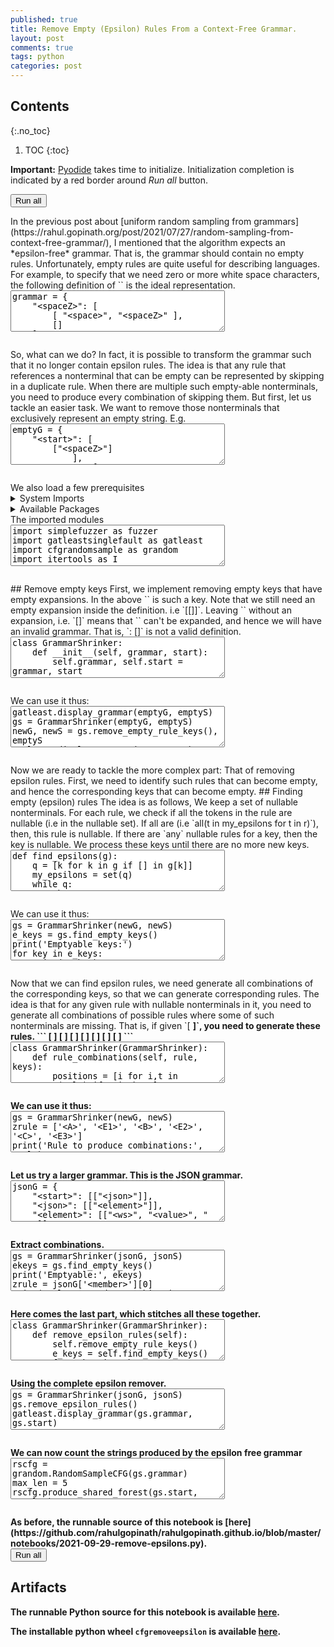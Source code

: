 ```yaml
---
published: true
title: Remove Empty (Epsilon) Rules From a Context-Free Grammar.
layout: post
comments: true
tags: python
categories: post
---
```


## Contents
{:.no_toc}

1. TOC
{:toc}

<script src="/resources/js/graphviz/index.min.js"></script>
<script>
// From https://github.com/hpcc-systems/hpcc-js-wasm
// Hosted for teaching.
var hpccWasm = window["@hpcc-js/wasm"];
function display_dot(dot_txt, div) {
    hpccWasm.graphviz.layout(dot_txt, "svg", "dot").then(svg => {
        div.innerHTML = svg;
    });
}
window.display_dot = display_dot
// from js import display_dot
</script>

<script src="/resources/pyodide/full/3.9/pyodide.js"></script>
<link rel="stylesheet" type="text/css" media="all" href="/resources/skulpt/css/codemirror.css">
<link rel="stylesheet" type="text/css" media="all" href="/resources/skulpt/css/solarized.css">
<link rel="stylesheet" type="text/css" media="all" href="/resources/skulpt/css/env/editor.css">

<script src="/resources/skulpt/js/codemirrorepl.js" type="text/javascript"></script>
<script src="/resources/skulpt/js/python.js" type="text/javascript"></script>
<script src="/resources/pyodide/js/env/editor.js" type="text/javascript"></script>

**Important:** [Pyodide](https://pyodide.readthedocs.io/en/latest/) takes time to initialize.
Initialization completion is indicated by a red border around *Run all* button.
<form name='python_run_form'>
<button type="button" name="python_run_all">Run all</button>
</form>
In the previous post about [uniform random sampling from grammars](https://rahul.gopinath.org/post/2021/07/27/random-sampling-from-context-free-grammar/),
I mentioned that the algorithm expects an *epsilon-free* grammar. That is,
the grammar should contain no empty rules. Unfortunately, empty rules are
quite useful for describing languages. For example, to specify that we need
zero or more white space characters, the following definition of `<spaceZ>`
is the ideal representation.

<!--
############
grammar = {
    "<spaceZ>": [
        [ "<space>", "<spaceZ>" ],
        []
    ],
    "<space>": [
        [' '],
        ['\t'],
        ['\n']
    ]
}

############
-->
<form name='python_run_form'>
<textarea cols="40" rows="4" name='python_edit'>
grammar = {
    &quot;&lt;spaceZ&gt;&quot;: [
        [ &quot;&lt;space&gt;&quot;, &quot;&lt;spaceZ&gt;&quot; ],
        []
    ],
    &quot;&lt;space&gt;&quot;: [
        [&#x27; &#x27;],
        [&#x27;\t&#x27;],
        [&#x27;\n&#x27;]
    ]
}
</textarea><br />
<pre class='Output' name='python_output'></pre>
<div name='python_canvas'></div>
</form>
So, what can we do? In fact, it is possible to transform the grammar such that
it no longer contain epsilon rules. The idea is that any rule that references
a nonterminal that can be empty can be represented by skipping in a duplicate
rule. When there are multiple such empty-able nonterminals, you need to
produce every combination of skipping them.
But first, let us tackle an easier task. We want to remove those nonterminals
that exclusively represent an empty string. E.g.

<!--
############
emptyG = {
    "<start>": [
        ["<spaceZ>"]
            ],
    "<spaceZ>": [
        [ "<space>", "<spaceZ>" ],
        ['<empty>']
    ],
    "<space>": [
        [' '],
        ['\t'],
        ['\n']
    ],
    '<empty>': [[]]
}
emptyS = '<start>'

############
-->
<form name='python_run_form'>
<textarea cols="40" rows="4" name='python_edit'>
emptyG = {
    &quot;&lt;start&gt;&quot;: [
        [&quot;&lt;spaceZ&gt;&quot;]
            ],
    &quot;&lt;spaceZ&gt;&quot;: [
        [ &quot;&lt;space&gt;&quot;, &quot;&lt;spaceZ&gt;&quot; ],
        [&#x27;&lt;empty&gt;&#x27;]
    ],
    &quot;&lt;space&gt;&quot;: [
        [&#x27; &#x27;],
        [&#x27;\t&#x27;],
        [&#x27;\n&#x27;]
    ],
    &#x27;&lt;empty&gt;&#x27;: [[]]
}
emptyS = &#x27;&lt;start&gt;&#x27;
</textarea><br />
<pre class='Output' name='python_output'></pre>
<div name='python_canvas'></div>
</form>
We also load a few prerequisites

<details>
<summary> System Imports </summary>
<!--##### System Imports -->

These are available from Pyodide, but you may wish to make sure that they are
installed if you are attempting to run the program directly on the machine.

<ol>
<li>sympy</li>
</ol>
<div style='display:none'>
<form name='python_run_form'>
<textarea cols="40" rows="4" id='python_sys_imports' name='python_edit'>
sympy
</textarea>
</form>
</div>
</details>

<details>
<summary>Available Packages </summary>
<!--##### Available Packages-->

These are packages that refer either to my previous posts or to pure python
packages that I have compiled, and is available in the below locations. As
before, install them if you need to run the program directly on the machine.
To install, simply download the wheel file (`pkg.whl`) and install using
`pip install pkg.whl`.

<ol>
<li><a href="https://rahul.gopinath.org/py/simplefuzzer-0.0.1-py2.py3-none-any.whl">simplefuzzer-0.0.1-py2.py3-none-any.whl</a> from "<a href="/post/2019/05/28/simplefuzzer-01/">The simplest grammar fuzzer in the world</a>".</li>
<li><a href="https://rahul.gopinath.org/py/gatleastsinglefault-0.0.1-py2.py3-none-any.whl">gatleastsinglefault-0.0.1-py2.py3-none-any.whl</a> from "<a href="/post/2021/09/09/fault-inducing-grammar/">Specializing Context-Free Grammars for Inducing Faults</a>".</li>
<li><a href="https://rahul.gopinath.org/py/cfgrandomsample-0.0.1-py2.py3-none-any.whl">cfgrandomsample-0.0.1-py2.py3-none-any.whl</a> from "<a href="/post/2021/07/27/random-sampling-from-context-free-grammar/">Uniform Random Sampling of Strings from Context-Free Grammar</a>".</li>
<li><a href="https://rahul.gopinath.org/py/earleyparser-0.0.1-py2.py3-none-any.whl">earleyparser-0.0.1-py2.py3-none-any.whl</a> from "<a href="/post/2021/02/06/earley-parsing/">Earley Parser</a>".</li>
<li><a href="https://rahul.gopinath.org/py/hdd-0.0.1-py2.py3-none-any.whl">hdd-0.0.1-py2.py3-none-any.whl</a> from "<a href="/post/2019/12/04/hdd/">Hierarchical Delta Debugging</a>".</li>
<li><a href="https://rahul.gopinath.org/py/ddset-0.0.1-py2.py3-none-any.whl">ddset-0.0.1-py2.py3-none-any.whl</a> from "<a href="/post/2020/08/03/simple-ddset/">Simple DDSet</a>".</li>
</ol>

<div style='display:none'>
<form name='python_run_form'>
<textarea cols="40" rows="4" id='python_pre_edit' name='python_edit'>
https://rahul.gopinath.org/py/simplefuzzer-0.0.1-py2.py3-none-any.whl
https://rahul.gopinath.org/py/gatleastsinglefault-0.0.1-py2.py3-none-any.whl
https://rahul.gopinath.org/py/cfgrandomsample-0.0.1-py2.py3-none-any.whl
https://rahul.gopinath.org/py/earleyparser-0.0.1-py2.py3-none-any.whl
https://rahul.gopinath.org/py/hdd-0.0.1-py2.py3-none-any.whl
https://rahul.gopinath.org/py/ddset-0.0.1-py2.py3-none-any.whl
</textarea>
</form>
</div>
</details>
The imported modules

<!--
############
import simplefuzzer as fuzzer
import gatleastsinglefault as gatleast
import cfgrandomsample as grandom
import itertools as I

import sympy

############
-->
<form name='python_run_form'>
<textarea cols="40" rows="4" name='python_edit'>
import simplefuzzer as fuzzer
import gatleastsinglefault as gatleast
import cfgrandomsample as grandom
import itertools as I

import sympy
</textarea><br />
<pre class='Output' name='python_output'></pre>
<div name='python_canvas'></div>
</form>
## Remove empty keys
First, we implement removing empty keys that have empty expansions.
In the above `<empty>` is such a key.
Note that we still need an empty expansion inside the definition. i.e `[[]]`.
Leaving `<empty>` without an expansion, i.e. `[]` means that `<empty>` can't
be expanded, and hence we will have an invalid grammar.
That is, `<empty>: []` is not a valid definition.

<!--
############
class GrammarShrinker:
    def __init__(self, grammar, start):
        self.grammar, self.start = grammar, start

    def remove_empty_rule_keys(self):
        while True:
            keys_to_delete = []
            for key in self.grammar:
                if key == self.start: continue
                if self.grammar[key] == [[]]:
                    keys_to_delete.append(key)
            if not keys_to_delete: break
            self.grammar = {k:[[t for t in r if t not in keys_to_delete]
                for r in self.grammar[k]]
                    for k in self.grammar if k not in keys_to_delete}
        return self.grammar

############
-->
<form name='python_run_form'>
<textarea cols="40" rows="4" name='python_edit'>
class GrammarShrinker:
    def __init__(self, grammar, start):
        self.grammar, self.start = grammar, start

    def remove_empty_rule_keys(self):
        while True:
            keys_to_delete = []
            for key in self.grammar:
                if key == self.start: continue
                if self.grammar[key] == [[]]:
                    keys_to_delete.append(key)
            if not keys_to_delete: break
            self.grammar = {k:[[t for t in r if t not in keys_to_delete]
                for r in self.grammar[k]]
                    for k in self.grammar if k not in keys_to_delete}
        return self.grammar
</textarea><br />
<pre class='Output' name='python_output'></pre>
<div name='python_canvas'></div>
</form>
We can use it thus:

<!--
############
gatleast.display_grammar(emptyG, emptyS)
gs = GrammarShrinker(emptyG, emptyS)
newG, newS = gs.remove_empty_rule_keys(), emptyS
gatleast.display_grammar(newG, newS)

############
-->
<form name='python_run_form'>
<textarea cols="40" rows="4" name='python_edit'>
gatleast.display_grammar(emptyG, emptyS)
gs = GrammarShrinker(emptyG, emptyS)
newG, newS = gs.remove_empty_rule_keys(), emptyS
gatleast.display_grammar(newG, newS)
</textarea><br />
<pre class='Output' name='python_output'></pre>
<div name='python_canvas'></div>
</form>
Now we are ready to tackle the more complex part: That of removing epsilon
rules. First, we need to identify such rules that can become empty, and
hence the corresponding keys that can become empty.
## Finding empty (epsilon) rules
The idea is as follows, We keep a set of nullable nonterminals. For each
rule, we check if all the tokens in the rule are nullable (i.e in the nullable
set). If all are (i.e `all(t in my_epsilons for t in r)`), then, this rule
is nullable. If there are `any` nullable rules for a key, then the key is
nullable. We process these keys until there are no more new keys.

<!--
############
def find_epsilons(g):
    q = [k for k in g if [] in g[k]]
    my_epsilons = set(q)
    while q:
        ekey, *q = q
        nq = [k for k in g if any(all(t in my_epsilons for t in r) for r in g[k])
                if k not in my_epsilons]
        my_epsilons.update(nq)
        q += nq
    return my_epsilons

class GrammarShrinker(GrammarShrinker):
    def find_empty_keys(self):
        return find_epsilons(self.grammar)

############
-->
<form name='python_run_form'>
<textarea cols="40" rows="4" name='python_edit'>
def find_epsilons(g):
    q = [k for k in g if [] in g[k]]
    my_epsilons = set(q)
    while q:
        ekey, *q = q
        nq = [k for k in g if any(all(t in my_epsilons for t in r) for r in g[k])
                if k not in my_epsilons]
        my_epsilons.update(nq)
        q += nq
    return my_epsilons

class GrammarShrinker(GrammarShrinker):
    def find_empty_keys(self):
        return find_epsilons(self.grammar)
</textarea><br />
<pre class='Output' name='python_output'></pre>
<div name='python_canvas'></div>
</form>
We can use it thus:

<!--
############
gs = GrammarShrinker(newG, newS)
e_keys = gs.find_empty_keys()
print('Emptyable keys:')
for key in e_keys:
    print('',key)

############
-->
<form name='python_run_form'>
<textarea cols="40" rows="4" name='python_edit'>
gs = GrammarShrinker(newG, newS)
e_keys = gs.find_empty_keys()
print(&#x27;Emptyable keys:&#x27;)
for key in e_keys:
    print(&#x27;&#x27;,key)
</textarea><br />
<pre class='Output' name='python_output'></pre>
<div name='python_canvas'></div>
</form>
Now that we can find epsilon rules, we need generate all combinations of
the corresponding keys, so that we can generate corresponding rules.
The idea is that for any given rule with nullable nonterminals in it,
you need to generate all combinations of possible rules where some of
such nonterminals are missing. That is, if given
`[<A> <E1> <B> <E2> <C> <E3>]`, you need to generate these rules.
```
[<A> <E1> <B> <E2> <C> <E3>]
[<A> <B> <E2> <C> <E3>]
[<A> <B> <C> <E3>]
[<A> <B> <C>]
[<A> <E1> <B> <C> <E3>]
[<A> <E1> <B> <C>]
[<A> <E1> <B> <E2> <C>]
```

<!--
############
class GrammarShrinker(GrammarShrinker):
    def rule_combinations(self, rule, keys):
        positions = [i for i,t in enumerate(rule) if t in keys]
        if not positions: return [rule]
        combinations = []
        for n in range(len(rule)+1):
            for a in I.combinations(positions, n):
                combinations.append(a)
        new_rules = []
        for combination in combinations:
            new_rule = [t for i,t in enumerate(rule) if i not in combination]
            if new_rule:
                new_rules.append(new_rule)
        return new_rules

############
-->
<form name='python_run_form'>
<textarea cols="40" rows="4" name='python_edit'>
class GrammarShrinker(GrammarShrinker):
    def rule_combinations(self, rule, keys):
        positions = [i for i,t in enumerate(rule) if t in keys]
        if not positions: return [rule]
        combinations = []
        for n in range(len(rule)+1):
            for a in I.combinations(positions, n):
                combinations.append(a)
        new_rules = []
        for combination in combinations:
            new_rule = [t for i,t in enumerate(rule) if i not in combination]
            if new_rule:
                new_rules.append(new_rule)
        return new_rules
</textarea><br />
<pre class='Output' name='python_output'></pre>
<div name='python_canvas'></div>
</form>
We can use it thus:

<!--
############
gs = GrammarShrinker(newG, newS)
zrule = ['<A>', '<E1>', '<B>', '<E2>', '<C>', '<E3>']
print('Rule to produce combinations:', zrule)
ekeys = ['<E1>', '<E2>', '<E3>']
comb = gs.rule_combinations(zrule, ekeys)
for c in comb:
    print('', c)

############
-->
<form name='python_run_form'>
<textarea cols="40" rows="4" name='python_edit'>
gs = GrammarShrinker(newG, newS)
zrule = [&#x27;&lt;A&gt;&#x27;, &#x27;&lt;E1&gt;&#x27;, &#x27;&lt;B&gt;&#x27;, &#x27;&lt;E2&gt;&#x27;, &#x27;&lt;C&gt;&#x27;, &#x27;&lt;E3&gt;&#x27;]
print(&#x27;Rule to produce combinations:&#x27;, zrule)
ekeys = [&#x27;&lt;E1&gt;&#x27;, &#x27;&lt;E2&gt;&#x27;, &#x27;&lt;E3&gt;&#x27;]
comb = gs.rule_combinations(zrule, ekeys)
for c in comb:
    print(&#x27;&#x27;, c)
</textarea><br />
<pre class='Output' name='python_output'></pre>
<div name='python_canvas'></div>
</form>
Let us try a larger grammar. This is the JSON grammar.

<!--
############
jsonG = {
    "<start>": [["<json>"]],
    "<json>": [["<element>"]],
    "<element>": [["<ws>", "<value>", "<ws>"]],
    "<value>": [["<object>"], ["<array>"], ["<string>"], ["<number>"],
                ["true"], ["false"],
                ["null"]],
    "<object>": [["{", "<ws>", "}"], ["{", "<members>", "}"]],
    "<members>": [["<member>", "<symbol-2>"]],
    "<member>": [["<ws>", "<string>", "<ws>", ":", "<element>"]],
    "<array>": [["[", "<ws>", "]"], ["[", "<elements>", "]"]],
    "<elements>": [["<element>", "<symbol-1-1>"]],
    "<string>": [["\"", "<characters>", "\""]],
    "<characters>": [["<character-1>"]],
    "<character>": [["0"], ["1"], ["2"], ["3"], ["4"], ["5"], ["6"], ["7"],
                    ["8"], ["9"], ["a"], ["b"], ["c"], ["d"], ["e"], ["f"],
                    ["g"], ["h"], ["i"], ["j"], ["k"], ["l"], ["m"], ["n"],
                    ["o"], ["p"], ["q"], ["r"], ["s"], ["t"], ["u"], ["v"],
                    ["w"], ["x"], ["y"], ["z"], ["A"], ["B"], ["C"], ["D"],
                    ["E"], ["F"], ["G"], ["H"], ["I"], ["J"], ["K"], ["L"],
                    ["M"], ["N"], ["O"], ["P"], ["Q"], ["R"], ["S"], ["T"],
                    ["U"], ["V"], ["W"], ["X"], ["Y"], ["Z"], ["!"], ["#"],
                    ["$"], ["%"], ["&"], ["\""], ["("], [")"], ["*"], ["+"],
                    [","], ["-"], ["."], ["/"], [":"], [";"], ["<"], ["="],
                    [">"], ["?"], ["@"], ["["], ["]"], ["^"], ["_"], ["`"],
                    ["{"], ["|"], ["}"], ["~"], [" "], ["<esc>"]],
    "<esc>": [["\\","<escc>"]],
    "<escc>": [["\\"],["b"],["f"], ["n"], ["r"],["t"],["\""]],
    "<number>": [["<int>", "<frac>", "<exp>"]],
    "<int>": [["<digit>"], ["<onenine>", "<digits>"], ["-", "<digits>"],
              ["-", "<onenine>", "<digits>"]],
    "<digits>": [["<digit-1>"]],
    "<digit>": [["0"], ["<onenine>"]],
    "<onenine>": [["1"], ["2"], ["3"], ["4"], ["5"], ["6"], ["7"], ["8"],
                  ["9"]],
    "<frac>": [[], [".", "<digits>"]],
    "<exp>": [[], ["E", "<sign>", "<digits>"], ["e", "<sign>", "<digits>"]],
    "<sign>": [[], ["+"], ["-"]],
    "<ws>": [["<sp1>", "<ws>"], []],
    "<sp1>": [[" "],["\n"],["\t"],["\r"]],
    "<symbol>": [[",", "<members>"]],
    "<symbol-1>": [[",", "<elements>"]],
    "<symbol-2>": [[], ["<symbol>", "<symbol-2>"]],
    "<symbol-1-1>": [[], ["<symbol-1>", "<symbol-1-1>"]],
    "<character-1>": [[], ["<character>", "<character-1>"]],
    "<digit-1>": [["<digit>"], ["<digit>", "<digit-1>"]]
}
jsonS = '<start>'

############
-->
<form name='python_run_form'>
<textarea cols="40" rows="4" name='python_edit'>
jsonG = {
    &quot;&lt;start&gt;&quot;: [[&quot;&lt;json&gt;&quot;]],
    &quot;&lt;json&gt;&quot;: [[&quot;&lt;element&gt;&quot;]],
    &quot;&lt;element&gt;&quot;: [[&quot;&lt;ws&gt;&quot;, &quot;&lt;value&gt;&quot;, &quot;&lt;ws&gt;&quot;]],
    &quot;&lt;value&gt;&quot;: [[&quot;&lt;object&gt;&quot;], [&quot;&lt;array&gt;&quot;], [&quot;&lt;string&gt;&quot;], [&quot;&lt;number&gt;&quot;],
                [&quot;true&quot;], [&quot;false&quot;],
                [&quot;null&quot;]],
    &quot;&lt;object&gt;&quot;: [[&quot;{&quot;, &quot;&lt;ws&gt;&quot;, &quot;}&quot;], [&quot;{&quot;, &quot;&lt;members&gt;&quot;, &quot;}&quot;]],
    &quot;&lt;members&gt;&quot;: [[&quot;&lt;member&gt;&quot;, &quot;&lt;symbol-2&gt;&quot;]],
    &quot;&lt;member&gt;&quot;: [[&quot;&lt;ws&gt;&quot;, &quot;&lt;string&gt;&quot;, &quot;&lt;ws&gt;&quot;, &quot;:&quot;, &quot;&lt;element&gt;&quot;]],
    &quot;&lt;array&gt;&quot;: [[&quot;[&quot;, &quot;&lt;ws&gt;&quot;, &quot;]&quot;], [&quot;[&quot;, &quot;&lt;elements&gt;&quot;, &quot;]&quot;]],
    &quot;&lt;elements&gt;&quot;: [[&quot;&lt;element&gt;&quot;, &quot;&lt;symbol-1-1&gt;&quot;]],
    &quot;&lt;string&gt;&quot;: [[&quot;\&quot;&quot;, &quot;&lt;characters&gt;&quot;, &quot;\&quot;&quot;]],
    &quot;&lt;characters&gt;&quot;: [[&quot;&lt;character-1&gt;&quot;]],
    &quot;&lt;character&gt;&quot;: [[&quot;0&quot;], [&quot;1&quot;], [&quot;2&quot;], [&quot;3&quot;], [&quot;4&quot;], [&quot;5&quot;], [&quot;6&quot;], [&quot;7&quot;],
                    [&quot;8&quot;], [&quot;9&quot;], [&quot;a&quot;], [&quot;b&quot;], [&quot;c&quot;], [&quot;d&quot;], [&quot;e&quot;], [&quot;f&quot;],
                    [&quot;g&quot;], [&quot;h&quot;], [&quot;i&quot;], [&quot;j&quot;], [&quot;k&quot;], [&quot;l&quot;], [&quot;m&quot;], [&quot;n&quot;],
                    [&quot;o&quot;], [&quot;p&quot;], [&quot;q&quot;], [&quot;r&quot;], [&quot;s&quot;], [&quot;t&quot;], [&quot;u&quot;], [&quot;v&quot;],
                    [&quot;w&quot;], [&quot;x&quot;], [&quot;y&quot;], [&quot;z&quot;], [&quot;A&quot;], [&quot;B&quot;], [&quot;C&quot;], [&quot;D&quot;],
                    [&quot;E&quot;], [&quot;F&quot;], [&quot;G&quot;], [&quot;H&quot;], [&quot;I&quot;], [&quot;J&quot;], [&quot;K&quot;], [&quot;L&quot;],
                    [&quot;M&quot;], [&quot;N&quot;], [&quot;O&quot;], [&quot;P&quot;], [&quot;Q&quot;], [&quot;R&quot;], [&quot;S&quot;], [&quot;T&quot;],
                    [&quot;U&quot;], [&quot;V&quot;], [&quot;W&quot;], [&quot;X&quot;], [&quot;Y&quot;], [&quot;Z&quot;], [&quot;!&quot;], [&quot;#&quot;],
                    [&quot;$&quot;], [&quot;%&quot;], [&quot;&amp;&quot;], [&quot;\&quot;&quot;], [&quot;(&quot;], [&quot;)&quot;], [&quot;*&quot;], [&quot;+&quot;],
                    [&quot;,&quot;], [&quot;-&quot;], [&quot;.&quot;], [&quot;/&quot;], [&quot;:&quot;], [&quot;;&quot;], [&quot;&lt;&quot;], [&quot;=&quot;],
                    [&quot;&gt;&quot;], [&quot;?&quot;], [&quot;@&quot;], [&quot;[&quot;], [&quot;]&quot;], [&quot;^&quot;], [&quot;_&quot;], [&quot;`&quot;],
                    [&quot;{&quot;], [&quot;|&quot;], [&quot;}&quot;], [&quot;~&quot;], [&quot; &quot;], [&quot;&lt;esc&gt;&quot;]],
    &quot;&lt;esc&gt;&quot;: [[&quot;\\&quot;,&quot;&lt;escc&gt;&quot;]],
    &quot;&lt;escc&gt;&quot;: [[&quot;\\&quot;],[&quot;b&quot;],[&quot;f&quot;], [&quot;n&quot;], [&quot;r&quot;],[&quot;t&quot;],[&quot;\&quot;&quot;]],
    &quot;&lt;number&gt;&quot;: [[&quot;&lt;int&gt;&quot;, &quot;&lt;frac&gt;&quot;, &quot;&lt;exp&gt;&quot;]],
    &quot;&lt;int&gt;&quot;: [[&quot;&lt;digit&gt;&quot;], [&quot;&lt;onenine&gt;&quot;, &quot;&lt;digits&gt;&quot;], [&quot;-&quot;, &quot;&lt;digits&gt;&quot;],
              [&quot;-&quot;, &quot;&lt;onenine&gt;&quot;, &quot;&lt;digits&gt;&quot;]],
    &quot;&lt;digits&gt;&quot;: [[&quot;&lt;digit-1&gt;&quot;]],
    &quot;&lt;digit&gt;&quot;: [[&quot;0&quot;], [&quot;&lt;onenine&gt;&quot;]],
    &quot;&lt;onenine&gt;&quot;: [[&quot;1&quot;], [&quot;2&quot;], [&quot;3&quot;], [&quot;4&quot;], [&quot;5&quot;], [&quot;6&quot;], [&quot;7&quot;], [&quot;8&quot;],
                  [&quot;9&quot;]],
    &quot;&lt;frac&gt;&quot;: [[], [&quot;.&quot;, &quot;&lt;digits&gt;&quot;]],
    &quot;&lt;exp&gt;&quot;: [[], [&quot;E&quot;, &quot;&lt;sign&gt;&quot;, &quot;&lt;digits&gt;&quot;], [&quot;e&quot;, &quot;&lt;sign&gt;&quot;, &quot;&lt;digits&gt;&quot;]],
    &quot;&lt;sign&gt;&quot;: [[], [&quot;+&quot;], [&quot;-&quot;]],
    &quot;&lt;ws&gt;&quot;: [[&quot;&lt;sp1&gt;&quot;, &quot;&lt;ws&gt;&quot;], []],
    &quot;&lt;sp1&gt;&quot;: [[&quot; &quot;],[&quot;\n&quot;],[&quot;\t&quot;],[&quot;\r&quot;]],
    &quot;&lt;symbol&gt;&quot;: [[&quot;,&quot;, &quot;&lt;members&gt;&quot;]],
    &quot;&lt;symbol-1&gt;&quot;: [[&quot;,&quot;, &quot;&lt;elements&gt;&quot;]],
    &quot;&lt;symbol-2&gt;&quot;: [[], [&quot;&lt;symbol&gt;&quot;, &quot;&lt;symbol-2&gt;&quot;]],
    &quot;&lt;symbol-1-1&gt;&quot;: [[], [&quot;&lt;symbol-1&gt;&quot;, &quot;&lt;symbol-1-1&gt;&quot;]],
    &quot;&lt;character-1&gt;&quot;: [[], [&quot;&lt;character&gt;&quot;, &quot;&lt;character-1&gt;&quot;]],
    &quot;&lt;digit-1&gt;&quot;: [[&quot;&lt;digit&gt;&quot;], [&quot;&lt;digit&gt;&quot;, &quot;&lt;digit-1&gt;&quot;]]
}
jsonS = &#x27;&lt;start&gt;&#x27;
</textarea><br />
<pre class='Output' name='python_output'></pre>
<div name='python_canvas'></div>
</form>
Extract combinations.

<!--
############
gs = GrammarShrinker(jsonG, jsonS)
ekeys = gs.find_empty_keys()
print('Emptyable:', ekeys)
zrule = jsonG['<member>'][0]
print('Rule to produce combinations:', zrule)
comb = gs.rule_combinations(zrule, ekeys)
for c in comb:
    print('', c)

############
-->
<form name='python_run_form'>
<textarea cols="40" rows="4" name='python_edit'>
gs = GrammarShrinker(jsonG, jsonS)
ekeys = gs.find_empty_keys()
print(&#x27;Emptyable:&#x27;, ekeys)
zrule = jsonG[&#x27;&lt;member&gt;&#x27;][0]
print(&#x27;Rule to produce combinations:&#x27;, zrule)
comb = gs.rule_combinations(zrule, ekeys)
for c in comb:
    print(&#x27;&#x27;, c)
</textarea><br />
<pre class='Output' name='python_output'></pre>
<div name='python_canvas'></div>
</form>
Here comes the last part, which stitches all these together.

<!--
############
class GrammarShrinker(GrammarShrinker):
    def remove_epsilon_rules(self):
        self.remove_empty_rule_keys()
        e_keys = self.find_empty_keys()
        for e_key in e_keys:
            positions = [i for i,r in enumerate(self.grammar[e_key]) if not r]
            for index in positions:
                del self.grammar[e_key][index]
            assert self.grammar[e_key]

        for key in self.grammar:
            rules_hash = {}
            for rule in self.grammar[key]:
                # find e_key positions.
                combs = self.rule_combinations(rule, e_keys)
                for nrule in combs:
                    rules_hash[str(nrule)] = nrule
            self.grammar[key] = [rules_hash[k] for k in rules_hash]


############
-->
<form name='python_run_form'>
<textarea cols="40" rows="4" name='python_edit'>
class GrammarShrinker(GrammarShrinker):
    def remove_epsilon_rules(self):
        self.remove_empty_rule_keys()
        e_keys = self.find_empty_keys()
        for e_key in e_keys:
            positions = [i for i,r in enumerate(self.grammar[e_key]) if not r]
            for index in positions:
                del self.grammar[e_key][index]
            assert self.grammar[e_key]

        for key in self.grammar:
            rules_hash = {}
            for rule in self.grammar[key]:
                # find e_key positions.
                combs = self.rule_combinations(rule, e_keys)
                for nrule in combs:
                    rules_hash[str(nrule)] = nrule
            self.grammar[key] = [rules_hash[k] for k in rules_hash]
</textarea><br />
<pre class='Output' name='python_output'></pre>
<div name='python_canvas'></div>
</form>
Using the complete epsilon remover.

<!--
############
gs = GrammarShrinker(jsonG, jsonS)
gs.remove_epsilon_rules()
gatleast.display_grammar(gs.grammar, gs.start)

############
-->
<form name='python_run_form'>
<textarea cols="40" rows="4" name='python_edit'>
gs = GrammarShrinker(jsonG, jsonS)
gs.remove_epsilon_rules()
gatleast.display_grammar(gs.grammar, gs.start)
</textarea><br />
<pre class='Output' name='python_output'></pre>
<div name='python_canvas'></div>
</form>
We can now count the strings produced by the epsilon free grammar

<!--
############
rscfg = grandom.RandomSampleCFG(gs.grammar)
max_len = 5
rscfg.produce_shared_forest(gs.start, max_len)
for i in range(10):
    v, tree = rscfg.random_sample(gs.start, 5)
    string = fuzzer.tree_to_string(tree)
    print("mystring:", repr(string), "at:", v)

############
-->
<form name='python_run_form'>
<textarea cols="40" rows="4" name='python_edit'>
rscfg = grandom.RandomSampleCFG(gs.grammar)
max_len = 5
rscfg.produce_shared_forest(gs.start, max_len)
for i in range(10):
    v, tree = rscfg.random_sample(gs.start, 5)
    string = fuzzer.tree_to_string(tree)
    print(&quot;mystring:&quot;, repr(string), &quot;at:&quot;, v)
</textarea><br />
<pre class='Output' name='python_output'></pre>
<div name='python_canvas'></div>
</form>
As before, the runnable source of this notebook is [here](https://github.com/rahulgopinath/rahulgopinath.github.io/blob/master/notebooks/2021-09-29-remove-epsilons.py).

<form name='python_run_form'>
<button type="button" name="python_run_all">Run all</button>
</form>

## Artifacts

The runnable Python source for this notebook is available [here](https://github.com/rahulgopinath/rahulgopinath.github.io/blob/master/notebooks/2021-09-29-remove-epsilons.py).


The installable python wheel `cfgremoveepsilon` is available [here](/py/cfgremoveepsilon-0.0.1-py2.py3-none-any.whl).

